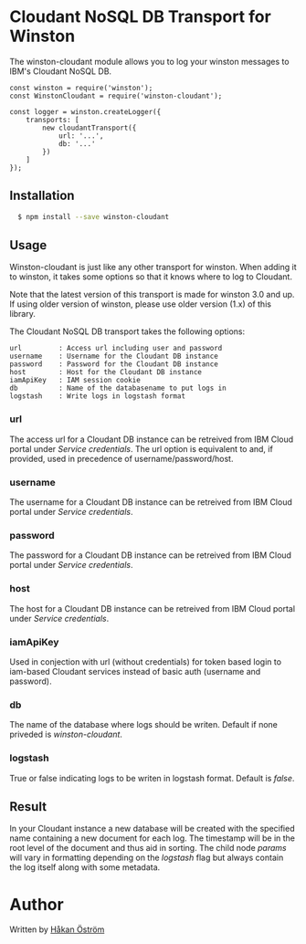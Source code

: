 # Cloudant NoSQL DB Transport for Winston

The winston-cloudant module allows you to log your winston messages to IBM's Cloudant NoSQL DB.

    const winston = require('winston');
    const WinstonCloudant = require('winston-cloudant');
    
    const logger = winston.createLogger({
        transports: [
            new cloudantTransport({
                url: '...',
                db: '...'
            })
        ]
    });
    

## Installation

``` bash
  $ npm install --save winston-cloudant
```

## Usage

Winston-cloudant is just like any other transport for winston. When adding it to winston, it takes some options so that
it knows where to log to Cloudant.

Note that the latest version of this transport is made for winston 3.0 and up. If using older version of winston, please use older version (1.x) of this library.

The Cloudant NoSQL DB transport takes the following options:

    url         : Access url including user and password
    username    : Username for the Cloudant DB instance
    password    : Password for the Cloudant DB instance
    host        : Host for the Cloudant DB instance
    iamApiKey   : IAM session cookie
    db          : Name of the databasename to put logs in
    logstash    : Write logs in logstash format

### url
The access url for a Cloudant DB instance can be retreived from IBM Cloud portal under _Service credentials_. The url option is equivalent to and, if provided, used in precedence of username/password/host.

### username
The username for a Cloudant DB instance can be retreived from IBM Cloud portal under _Service credentials_.

### password
The password for a Cloudant DB instance can be retreived from IBM Cloud portal under _Service credentials_.

### host
The host for a Cloudant DB instance can be retreived from IBM Cloud portal under _Service credentials_.

### iamApiKey
Used in conjection with url (without credentials) for token based login to iam-based Cloudant services instead of basic auth (username and password).

### db
The name of the database where logs should be writen. Default if none priveded is _winston-cloudant_.

### logstash
True or false indicating logs to be writen in logstash format. Default is _false_.

## Result

In your Cloudant instance a new database will be created with the specified name containing a new document for each log. The timestamp will be in the root level of the document and thus aid in sorting. The child node _params_ will vary in formatting depending on the _logstash_ flag but always contain the log itself along with some metadata. 

# Author

Written by [Håkan Öström](http://www.hakanostrom.se)